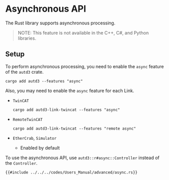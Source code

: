 # Asynchronous API

The Rust library supports asynchronous processing.

> NOTE: This feature is not available in the C++, C#, and Python libraries.

## Setup

To perform asynchronous processing, you need to enable the `async` feature of the `autd3` crate.

```shell
cargo add autd3 --features "async"
```

Also, you may need to enable the `async` feature for each Link.

- `TwinCAT`

    ```shell
    cargo add autd3-link-twincat --features "async"
    ```
    
- `RemoteTwinCAT`

    ```shell
    cargo add autd3-link-twincat --features "remote async"
    ```

- `EtherCrab`, `Simulator`
  - Enabled by default 


To use the asynchronous API, use `autd3::r#async::Controller` instead of the `Controller`.

```rust,edition2024
{{#include ../../../codes/Users_Manual/advanced/async.rs}}
```
